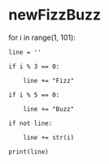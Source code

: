 # newFizzBuzz
for i in range(1, 101):

    line = ''

    if i % 3 == 0:

        line += "Fizz"

    if i % 5 == 0:

        line += "Buzz"

    if not line:

        line += str(i)
        
    print(line)
